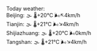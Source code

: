 Today weather:  
Beijing: 🌫  🌡️+20°C 🌬️↖4km/h  
Tianjin: 🌫  🌡️+21°C 🌬️↘4km/h  
Shijiazhuang: 🌫  🌡️+20°C 🌬️0km/h  
Tangshan: 🌫  🌡️+21°C 🌬️↘4km/h  

